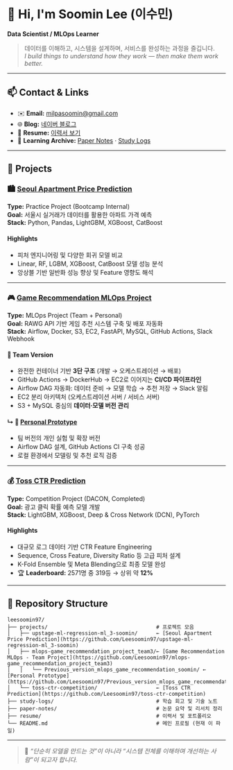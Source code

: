 # 👋 Hi, I'm **Soomin Lee (이수민)**
**Data Scientist / MLOps Learner**

> 데이터를 이해하고, 시스템을 설계하며, 서비스를 완성하는 과정을 즐깁니다.  
> *I build things to understand how they work — then make them work better.*

---

## 📫 Contact & Links
- ✉️ **Email:** milpasoomin@gmail.com 
- 🌐 **Blog:** [네이버 블로그](https://blog.naver.com/milpa/)  
- 📄 **Resume:** [이력서 보기](./resume/soomin_lee_resume.pdf)  
- 🧠 **Learning Archive:** [Paper Notes](./paper-notes) · [Study Logs](./study-logs)

---

## 🧩 Projects

### 🏙️ [Seoul Apartment Price Prediction](https://github.com/Leesoomin97/upstage-ml-regression-ml_3-soomin)
**Type:** Practice Project (Bootcamp Internal)  
**Goal:** 서울시 실거래가 데이터를 활용한 아파트 가격 예측  
**Stack:** Python, Pandas, LightGBM, XGBoost, CatBoost  

#### Highlights
- 피처 엔지니어링 및 다양한 회귀 모델 비교  
- Linear, RF, LGBM, XGBoost, CatBoost 모델 성능 분석  
- 앙상블 기반 일반화 성능 향상 및 Feature 영향도 해석  

---

### 🎮 [Game Recommendation MLOps Project](https://github.com/Leesoomin97/mlops-game_recommendation_project_team3)
**Type:** MLOps Project (Team + Personal)  
**Goal:** RAWG API 기반 게임 추천 시스템 구축 및 배포 자동화  
**Stack:** Airflow, Docker, S3, EC2, FastAPI, MySQL, GitHub Actions, Slack Webhook  

#### 🧱 Team Version
- 완전한 컨테이너 기반 **3단 구조** (개발 → 오케스트레이션 → 배포)  
- GitHub Actions → DockerHub → EC2로 이어지는 **CI/CD 파이프라인**  
- Airflow DAG 자동화: 데이터 준비 → 모델 학습 → 추천 저장 → Slack 알림  
- EC2 분리 아키텍처 (오케스트레이션 서버 / 서비스 서버)  
- S3 + MySQL 중심의 **데이터·모델 버전 관리**

#### ↳ 🧪 [Personal Prototype](https://github.com/Leesoomin97/Previous_version_mlops_game_recommendation_soomin)
- 팀 버전의 개인 실험 및 확장 버전  
- Airflow DAG 설계, GitHub Actions CI 구축 성공  
- 로컬 환경에서 모델링 및 추천 로직 검증  

---

### 💰 [Toss CTR Prediction](https://github.com/Leesoomin97/toss-ctr-competition)
**Type:** Competition Project (DACON, Completed)  
**Goal:** 광고 클릭 확률 예측 모델 개발  
**Stack:** LightGBM, XGBoost, Deep & Cross Network (DCN), PyTorch  

#### Highlights
- 대규모 로그 데이터 기반 CTR Feature Engineering  
- Sequence, Cross Feature, Diversity Ratio 등 고급 피처 설계  
- K-Fold Ensemble 및 Meta Blending으로 최종 모델 완성  
- 🏆 **Leaderboard:** 2571명 중 319등 → 상위 약 **12%**

---

## 📂 Repository Structure
```plaintext
leesoomin97/
├── projects/                                   # 프로젝트 모음
│   ├── upstage-ml-regression-ml_3-soomin/      ← [Seoul Apartment Price Prediction](https://github.com/Leesoomin97/upstage-ml-regression-ml_3-soomin)
│   ├── mlops-game_recommendation_project_team3/← [Game Recommendation MLOps - Team Project](https://github.com/Leesoomin97/mlops-game_recommendation_project_team3)
│   │   └── Previous_version_mlops_game_recommendation_soomin/ ← [Personal Prototype](https://github.com/Leesoomin97/Previous_version_mlops_game_recommendation_soomin)
│   └── toss-ctr-competition/                   ← [Toss CTR Prediction](https://github.com/Leesoomin97/toss-ctr-competition)
├── study-logs/                                 # 학습 회고 및 기술 노트
├── paper-notes/                                # 논문 요약 및 리서치 정리
├── resume/                                     # 이력서 및 포트폴리오
└── README.md                                   # 메인 프로필 (현재 이 파일)
```

---

> 📌 *“단순히 모델을 만드는 것”이 아니라 “시스템 전체를 이해하며 개선하는 사람”이 되고자 합니다.*
